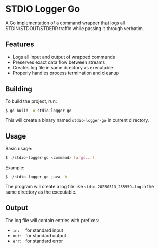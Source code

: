 # STDIO Logger Go

A Go implementation of a command wrapper that logs all STDIN/STDOUT/STDERR traffic while passing it through verbatim.

## Features

- Logs all input and output of wrapped commands
- Preserves exact data flow between streams
- Creates log file in same directory as executable
- Properly handles process termination and cleanup

## Building

To build the project, run:
```bash
$ go build -o stdio-logger-go
```

This will create a binary named `stdio-logger-go` in current directory.

## Usage

Basic usage:
```bash
$ ./stdio-logger-go <command> [args...]
```

Example:
```bash
$ ./stdio-logger-go java -h
```

The program will create a log file like `stdio-20250513_235959.log` in the same directory as the executable.

## Output

The log file will contain entries with prefixes:
- `in:  ` for standard input
- `out: ` for standard output
- `err: ` for standard error